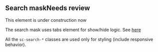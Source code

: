 <h2>Search mask<span class="status deprecated">Needs review</span></h2>
This element is under construction now

The search mask uses tabs element for show/hide logic. See <a href="https://autoscout24.github.io/showcar-ui/#tabs-icons-target">here</a>

All the `sc-search-*` classes are used only for styling (include responsive behavior).

<style>
#search-mask .sample{
     background-color: lightblue;
}
</style>
